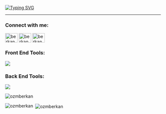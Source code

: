 
[![Typing SVG](https://readme-typing-svg.herokuapp.com?font=Fira+Code&weight=700&size=30&pause=1000&color=ffffff&width=435&lines=Muhammed+Berkan+%C3%96zmen;Jr.+React+Developer;Jr.+Front+End+Developer)](https://git.io/typing-svg)<hr>

<h3 align="left">Connect with me:</h3>
<p align="left">
<a href="https://twitter.com/berkannozm" target="blank"><img align="center" src="https://raw.githubusercontent.com/rahuldkjain/github-profile-readme-generator/master/src/images/icons/Social/twitter.svg" alt="berkannozm" height="30" width="40" /></a>
<a href="https://instagram.com/berkanozm" target="blank"><img align="center" src="https://raw.githubusercontent.com/rahuldkjain/github-profile-readme-generator/master/src/images/icons/Social/instagram.svg" alt="berkanozm" height="30" width="40" /></a>
<a href="https://linkedin.com/in/berkanozm" target="blank"><img align="center" src="https://raw.githubusercontent.com/rahuldkjain/github-profile-readme-generator/master/src/images/icons/Social/linked-in-alt.svg" alt="berkanozm" height="30" width="40" /></a>
</p>

<h3 align="left">Front End Tools:</h3>
<p align="left">
  <a href="https://skillicons.dev">
    <img src="https://skillicons.dev/icons?i=html,css,js,ts,react,bootstrap,tailwind,nextjs,redux,zustand,reactquery" />
  </a>
</p>
<h3 align="left">Back End Tools:</h3>
<p align="left">
  <a href="https://skillicons.dev">
    <img src="https://skillicons.dev/icons?i=nodejs,express,firebase,mongodb,postman" />
  </a>
</p>

<p><img align="center" src="https://github-readme-streak-stats.herokuapp.com/?user=ozmberkan&" alt="ozmberkan" /></p>
<p><img align="left" src="https://github-readme-stats.vercel.app/api/top-langs?username=ozmberkan&show_icons=true&locale=en&layout=compact" alt="ozmberkan" /></p>

<p>&nbsp;<img align="center" src="https://github-readme-stats.vercel.app/api?username=ozmberkan&show_icons=true&locale=en" alt="ozmberkan" /></p>

